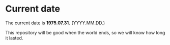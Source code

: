 # Current date

The current date is **1975.07.31.** (YYYY.MM.DD.)

This repository will be good when the world ends, so we will know how long it lasted.